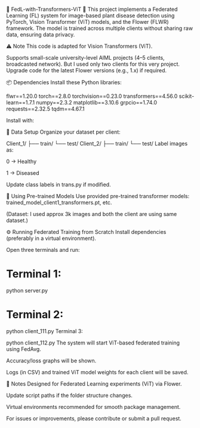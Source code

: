 🧠 FedL-with-Transformers-ViT 🚀
This project implements a Federated Learning (FL) system for image-based plant disease detection using PyTorch, Vision Transformer (ViT) models, and the Flower (FLWR) framework. The model is trained across multiple clients without sharing raw data, ensuring data privacy.

⚠️ Note
This code is adapted for Vision Transformers (ViT).

Supports small-scale university-level AIML projects (4–5 clients, broadcasted network).
But I used only two clients for this very project.
Upgrade code for the latest Flower versions (e.g., 1.x) if required.

📦 Dependencies
Install these Python libraries:


flwr==1.20.0
torch==2.8.0
torchvision==0.23.0
transformers==4.56.0
scikit-learn==1.7.1
numpy==2.3.2
matplotlib==3.10.6
grpcio==1.74.0
requests==2.32.5
tqdm==4.67.1

Install with:


📁 Data Setup
Organize your dataset per client:


Client_1/
├── train/
└── test/
Client_2/
├── train/
└── test/
Label images as:

0 → Healthy

1 → Diseased

Update class labels in trans.py if modified.

💪 Using Pre-trained Models
Use provided pre-trained transformer models: trained_model_client1_transformers.pt, etc.

(Dataset: I used approx 3k images and both the client are using same dataset.)


⚙️ Running Federated Training from Scratch
Install dependencies (preferably in a virtual environment).

Open three terminals and run:

# Terminal 1:


python server.py
# Terminal 2:


python client_111.py
Terminal 3:


python client_112.py
The system will start ViT-based federated training using FedAvg.

Accuracy/loss graphs will be shown.

Logs (in CSV) and trained ViT model weights for each client will be saved.

📝 Notes
Designed for Federated Learning experiments (ViT) via Flower.

Update script paths if the folder structure changes.

Virtual environments recommended for smooth package management.

For issues or improvements, please contribute or submit a pull request.
